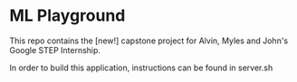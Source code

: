 # ML Playground

This repo contains the [new!] capstone project for Alvin, Myles and John's Google STEP Internship.

In order to build this application, instructions can be found in server.sh